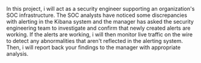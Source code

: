 In this project, i  will act as a security engineer supporting an organization's SOC infrastructure. The SOC analysts have noticed some discrepancies with alerting in the Kibana system and the manager has asked the security engineering team to investigate and confirm that newly created alerts are working.
If the alerts are working, i will then monitor live traffic on the wire to detect any abnormalities that aren't reflected in the alerting system. Then, i will report back your findings to the manager with appropriate analysis.
